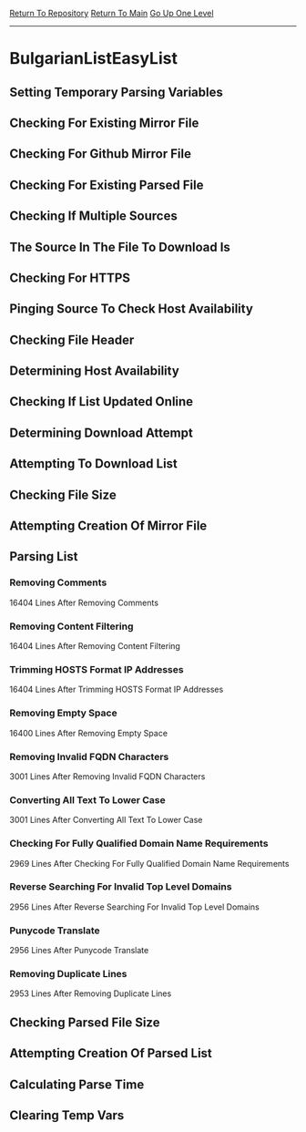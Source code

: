 [Return To Repository](https://github.com/bast69/piholeparser/)
[Return To Main](https://github.com/bast69/piholeparser/blob/master/RecentRunLogs/Mainlog.md)
[Go Up One Level](https://github.com/bast69/piholeparser/blob/master/RecentRunLogs/TopLevelScripts/30-Processing-External-Blacklists.md)
____________________________________
# BulgarianListEasyList
## Setting Temporary Parsing Variables
## Checking For Existing Mirror File
## Checking For Github Mirror File
## Checking For Existing Parsed File
## Checking If Multiple Sources
## The Source In The File To Download Is
## Checking For HTTPS
## Pinging Source To Check Host Availability
## Checking File Header
## Determining Host Availability
## Checking If List Updated Online
## Determining Download Attempt
## Attempting To Download List
## Checking File Size
## Attempting Creation Of Mirror File
## Parsing List
### Removing Comments
16404 Lines After Removing Comments
### Removing Content Filtering
16404 Lines After Removing Content Filtering
### Trimming HOSTS Format IP Addresses
16404 Lines After Trimming HOSTS Format IP Addresses
### Removing Empty Space
16400 Lines After Removing Empty Space
### Removing Invalid FQDN Characters
3001 Lines After Removing Invalid FQDN Characters
### Converting All Text To Lower Case
3001 Lines After Converting All Text To Lower Case
### Checking For Fully Qualified Domain Name Requirements
2969 Lines After Checking For Fully Qualified Domain Name Requirements
### Reverse Searching For Invalid Top Level Domains
2956 Lines After Reverse Searching For Invalid Top Level Domains
### Punycode Translate
2956 Lines After Punycode Translate
### Removing Duplicate Lines
2953 Lines After Removing Duplicate Lines
## Checking Parsed File Size
## Attempting Creation Of Parsed List
## Calculating Parse Time
## Clearing Temp Vars
